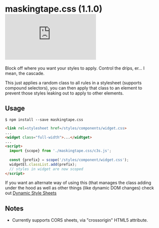 # maskingtape.css (1.1.0) ![npm](https://img.shields.io/npm/dt/maskingtape.css)

Block off where you want your styles to apply. Control the drips, er... I mean, the cascade.

This just applies a random class to all rules in a stylesheet (supports compound selectors), you can then apply that class to an element to prevent those styles leaking out to apply to other elements.

## Usage

```shell
$ npm install --save maskingtape.css
```

```html
<link rel=stylesheet href=/styles/components/widget.css>
...
<widget class="full-width">...</widtget>
...
<script>
  import {scope} from './maskingtape.css/c3s.js';
  
  const {prefix} = scope('/styles/component/widget.css');
  widgetEl.classList.add(prefix);
  // styles in widget are now scoped
</script>
```

If you want an alternate way of using this (that manages the class adding under the hood as well as other things (like dynamic DOM changes)
check out [Dynamic Style Sheets](https://github.com/crislin2046/dynamic-style-sheets)


## Notes

- Currently supports CORS sheets, via "crossorigin" HTML5 attribute.
  
